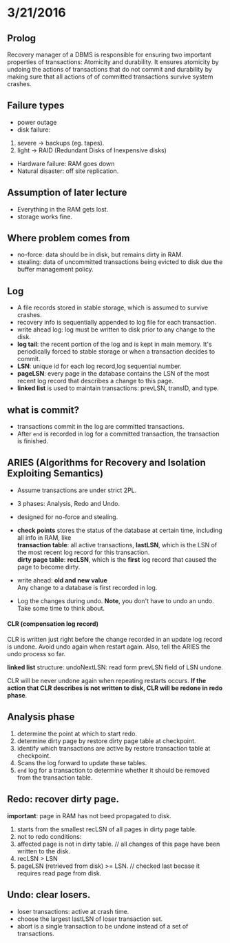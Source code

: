 # 3/21/2016

## Prolog
Recovery manager of a DBMS is responsible for ensuring two important properties of transactions: Atomicity and durability. It ensures atomicity by undoing the actions of transactions that do not commit and durability by making sure that all actions of of committed transactions survive system crashes.

## Failure types
* power outage
* disk failure:
 1. severe -> backups (eg. tapes).  
 2. light -> RAID (Redundant Disks of Inexpensive disks)
* Hardware failure: RAM goes down
* Natural disaster: off site replication.

## Assumption of later lecture
* Everything in the RAM gets lost.
* storage works fine.

## Where problem comes from
* no-force: data should be in disk, but remains dirty in RAM.
* stealing: data of uncommitted transactions being evicted to disk due the buffer management policy.

## Log
* A file records stored in stable storage, which is assumed to survive crashes.
* recovery info is sequentially appended to log file for each transaction.
* write ahead log: log must be written to disk prior to any change to the disk.
* **log tail**: the recent portion of the log and is kept in main memory. It's periodically forced to stable storage or when a transaction decides to commit.
*  **LSN**: unique id for each log record,log sequential number.
* **pageLSN**: every page in the database contains the LSN of the most recent log record that describes a change to this page.
* __linked list__ is used to maintain transactions: prevLSN, transID, and type.

## what is commit?
* transactions commit in the log are committed transactions.
* After `end` is recorded in log for a committed transaction, the transaction is finished.

## ARIES (Algorithms for Recovery and Isolation Exploiting Semantics)
* Assume transactions are under strict 2PL.
* 3 phases: Analysis, Redo and Undo.
* designed for no-force and stealing.

* __check points__ stores the status of the database at certain time, including all info in RAM, like   
__transaction table__: all active transactions, __lastLSN__, which is the LSN of the most recent log record for this transaction.   
__dirty page table__: __recLSN__, which is the __first__ log record that caused the page to become dirty.

* write ahead: **old and new value**   
Any change to a database is first recorded in log.

* Log the changes during undo. **Note**, you don't have to undo an undo. Take some time to think about.

#### CLR (compensation log record)   
CLR is written just right before the change recorded in an update log record is undone. Avoid undo again when restart again. Also, tell the ARIES the undo process so far. 

__linked list__ structure: undoNextLSN: read form prevLSN field of LSN undone.   

CLR will be never undone again when repeating restarts occurs.
__If the action that CLR describes is not written to disk, CLR will be redone in redo phase__.

## Analysis phase
1. determine the point at which to start redo.
2. determine dirty page by restore dirty page table at checkpoint.
3. identify which transactions are active by restore transaction table at checkpoint.
4. Scans the log forward to update these tables.
5. `end` log for a transaction to determine whether it should be removed from the transaction table.


## Redo: recover dirty page.
**important**: page in RAM has not beed propagated to disk.
1. starts from the smallest recLSN of all pages in dirty page table.
2. not to redo conditions:
 1. affected page is not in dirty table. // all changes of this page have been written to the disk.
 2. recLSN > LSN
 3. pageLSN (retrieved from disk) >= LSN. // checked last becase it requires read page from disk.

## Undo: clear losers.
* loser transactions: active at crash time.
* choose the largest lastLSN of loser transaction set.
* abort is a single transaction to be undone instead of a set of transactions.
